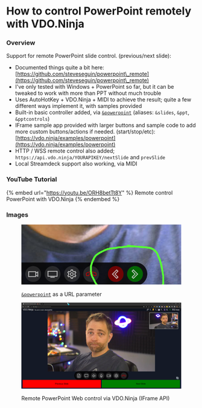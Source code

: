 # How to control PowerPoint remotely with VDO.Ninja

### Overview

Support for remote PowerPoint slide control. (previous/next slide):

* Documented things quite a bit here: [https://github.com/steveseguin/powerpoint\_remote](https://github.com/steveseguin/powerpoint\_remote)
* I've only tested with Windows + PowerPoint so far, but it can be tweaked to work with more than PPT without much trouble
* Uses AutoHotKey + VDO.Ninja + MIDI to achieve the result; quite a few different ways implement it, with samples provided
* Built-in basic controller added, via [`&powerpoint`](../advanced-settings/settings-parameters/and-powerpoint.md) (aliases: `&slides`, `&ppt`, `&pptcontrols`)
* IFrame sample app provided with larger buttons and sample code to add more custom buttons/actions if needed. (start/stop/etc): [https://vdo.ninja/examples/powerpoint](https://vdo.ninja/examples/powerpoint)
* HTTP / WSS remote control also added; `https://api.vdo.ninja/YOURAPIKEY/nextSlide` and `prevSlide`
* Local Streamdeck support also working, via MIDI

### YouTube Tutorial

{% embed url="https://youtu.be/ORH8betTt8Y" %}
Remote control PowerPoint with VDO.Ninja
{% endembed %}

### Images

<div align="left">

<figure><img src="../.gitbook/assets/image (5) (1) (1) (4).png" alt=""><figcaption><p><a href="../advanced-settings/settings-parameters/and-powerpoint.md"><code>&#x26;powerpoint</code></a> as a URL parameter</p></figcaption></figure>

</div>

<div align="left">

<figure><img src="../.gitbook/assets/image (19) (3).png" alt=""><figcaption><p>Remote PowerPoint Web control via VDO.Ninja (IFrame API)</p></figcaption></figure>

</div>
